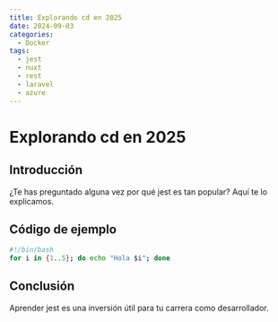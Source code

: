 ```yaml
---
title: Explorando cd en 2025
date: 2024-09-03
categories:
  - Docker
tags:
  - jest
  - nuxt
  - rest
  - laravel
  - azure
---
```


# Explorando cd en 2025

## Introducción

¿Te has preguntado alguna vez por qué jest es tan popular? Aquí te lo explicamos.

## Código de ejemplo

```bash
#!/bin/bash
for i in {1..5}; do echo "Hola $i"; done
```

## Conclusión

Aprender jest es una inversión útil para tu carrera como desarrollador.